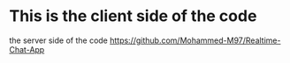 # This is the client side of the code


the server side of the code https://github.com/Mohammed-M97/Realtime-Chat-App
